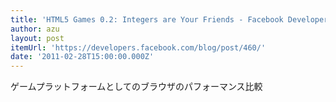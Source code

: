 ```yaml
---
title: 'HTML5 Games 0.2: Integers are Your Friends - Facebook Developers'
author: azu
layout: post
itemUrl: 'https://developers.facebook.com/blog/post/460/'
date: '2011-02-28T15:00:00.000Z'
---
```

ゲームプラットフォームとしてのブラウザのパフォーマンス比較

